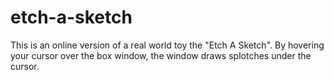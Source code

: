 # etch-a-sketch

This is an online version of a real world toy the "Etch A Sketch". 
By hovering your cursor over the box window, the window draws splotches under the cursor.